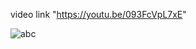 video link "https://youtu.be/093FcVpL7xE"

![abc](https://user-images.githubusercontent.com/6822635/47158572-94d5b500-d309-11e8-950b-d1f874a59c3f.png)
